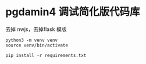 # pgdamin4 调试简化版代码库
去掉 nwjs，去掉flask 模版


```
python3 -m venv venv
source venv/bin/activate

pip install -r requirements.txt 


```
